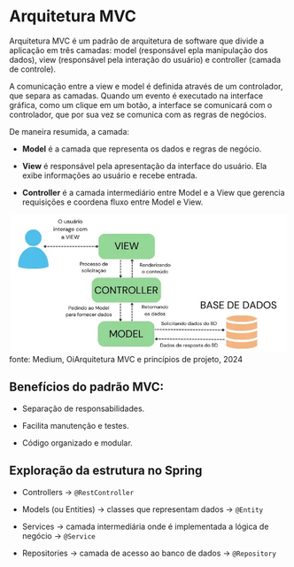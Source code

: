 
# Arquitetura MVC

Arquitetura MVC é um padrão de arquitetura de software que divide a aplicação em três camadas: model (responsável epla manipulação dos dados), view (responsável pela interação do usuário) e  controller (camada de controle).

A comunicação entre a view e model é definida através de um controlador, que separa as camadas. Quando um evento é executado na interface gráfica, como um clique em um botão, a interface se comunicará com o controlador, que por sua vez se comunica com as regras de negócios.

De maneira resumida, a camada:

* **Model** é a camada que representa os dados e regras de negócio.

* **View** é responsável pela apresentação da interface do usuário. Ela exibe informações ao usuário e recebe entrada.

* **Controller** é a camada intermediário entre Model e a View que gerencia requisições e coordena fluxo entre Model e View.

<div align="center">
  <img src="MVC.png" alt="MVC Architecture" width="500"/>
</div>
fonte: Medium, OiArquitetura MVC e princípios de projeto, 2024

## Benefícios do padrão MVC:

* Separação de responsabilidades.

* Facilita manutenção e testes.

* Código organizado e modular.

## Exploração da estrutura no Spring

* Controllers → `@RestController`

* Models (ou Entities) → classes que representam dados -> `@Entity`

* Services → camada intermediária onde é implementada a lógica de negócio -> `@Service`

* Repositories → camada de acesso ao banco de dados -> `@Repository`

